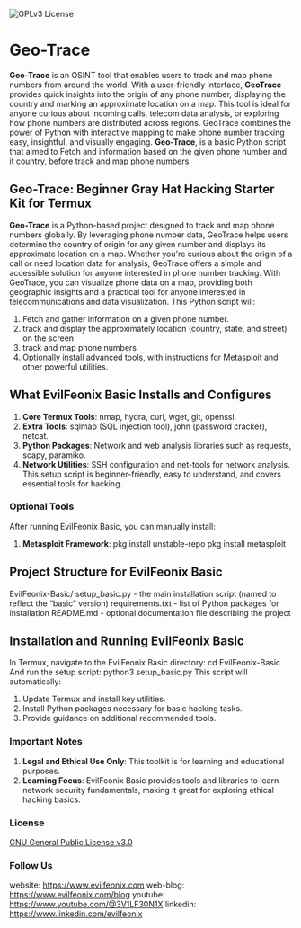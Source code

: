 ![GPLv3 License](https://img.shields.io/badge/License-GPL%20v3-yellow.svg) 

# Geo-Trace
**Geo-Trace** is an OSINT tool that enables users to track and map phone numbers from around the world. With a user-friendly interface, **GeoTrace** provides quick insights into the origin of any phone number, displaying the country and marking an approximate location on a map. This tool is ideal for anyone curious about incoming calls, telecom data analysis, or exploring how phone numbers are distributed across regions. GeoTrace combines the power of Python with interactive mapping to make phone number tracking easy, insightful, and visually engaging.
**Geo-Trace**, is a basic Python script that aimed to Fetch and information based on the given phone number and it country, before track and map phone numbers.

## Geo-Trace: Beginner Gray Hat Hacking Starter Kit for Termux
**Geo-Trace** is a Python-based project designed to track and map phone numbers globally. By leveraging phone number data, GeoTrace helps users determine the country of origin for any given number and displays its approximate location on a map. Whether you're curious about the origin of a call or need location data for analysis, GeoTrace offers a simple and accessible solution for anyone interested in phone number tracking. With GeoTrace, you can visualize phone data on a map, providing both geographic insights and a practical tool for anyone interested in telecommunications and data visualization.
This Python script will:
1. Fetch and gather information on a given phone number.
2. track and display the approximately location (country, state, and street) on the screen
3. track and map phone numbers
4. Optionally install advanced tools, with instructions for Metasploit and other powerful utilities.

## What EvilFeonix Basic Installs and Configures
1. **Core Termux Tools**: nmap, hydra, curl, wget, git, openssl.
2. **Extra Tools**: sqlmap (SQL injection tool), john (password cracker), netcat.
3. **Python Packages**: Network and web analysis libraries such as requests, scapy, paramiko.
4. **Network Utilities**: SSH configuration and net-tools for network analysis.
This setup script is beginner-friendly, easy to understand, and covers essential tools for hacking.

### Optional Tools
After running EvilFeonix Basic, you can manually install:
1. **Metasploit Framework**:
	pkg install unstable-repo
	pkg install metasploit

## Project Structure for EvilFeonix Basic
EvilFeonix-Basic/
	setup_basic.py - the main installation script (named to reflect the “basic” version)
	requirements.txt - list of Python packages for installation
	README.md - optional documentation file describing the project

## Installation and Running EvilFeonix Basic 
In Termux, navigate to the EvilFeonix Basic directory:
	cd EvilFeonix-Basic
And run the setup script:
	python3 setup_basic.py
This script will automatically:
1. Update Termux and install key utilities.
2. Install Python packages necessary for basic hacking tasks.
3. Provide guidance on additional recommended tools.

### Important Notes
1. **Legal and Ethical Use Only**: This toolkit is for learning and educational purposes.
2. **Learning Focus**: EvilFeonix Basic provides tools and libraries to learn network security fundamentals, making it great for exploring ethical hacking basics.

### License

[GNU General Public License v3.0](https://github.com/VirusZzHkP/Email-Spoofing/blob/main/LICENSE)

### Follow Us
website: https://www.evilfeonix.com
web-blog: https://www.evilfeonix.com/blog
youtube: https://www.youtube.com/@3V1LF30N1X
linkedin: https://www.linkedin.com/evilfeonix
